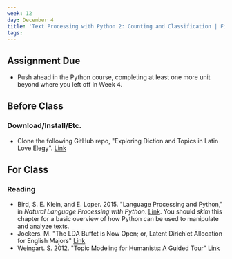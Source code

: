 ```yaml
---
week: 12
day: December 4
title: 'Text Processing with Python 2: Counting and Classification | Final Project Updates'
tags: 
---
```


## Assignment Due
- Push ahead in the Python course, completing at least one more unit beyond where you left off in Week 4.

## Before Class

### Download/Install/Etc.
- Clone the following GitHub repo, "Exploring Diction and Topics in Latin Love Elegy". [Link](http://bit.ly/exploring-diction-topics-in-latin-elegy)

## For Class

### Reading
- Bird, S. E. Klein, and E. Loper. 2015. "Language Processing and Python," in *Natural Language Processing with Python*. [Link](http://www.nltk.org/book/ch01.html). You should *skim* this chapter for a basic overview of how Python can be used to manipulate and analyze texts.
- Jockers. M. "The LDA Buffet is Now Open; or, Latent Dirichlet Allocation for English Majors" [Link](http://www.matthewjockers.net/2011/09/29/the-lda-buffet-is-now-open-or-latent-dirichlet-allocation-for-english-majors/)
- Weingart. S. 2012. "Topic Modeling for Humanists: A Guided Tour" [Link](http://scottbot.net/2012/07/)
